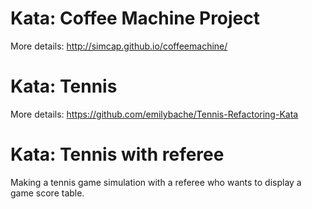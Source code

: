 # Kata: Coffee Machine Project
More details: http://simcap.github.io/coffeemachine/

# Kata: Tennis
More details: https://github.com/emilybache/Tennis-Refactoring-Kata

# Kata: Tennis with referee
Making a tennis game simulation with a referee who wants to display a game score table.

